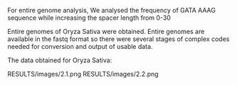 For entire genome analysis, We analysed the frequency of GATA AAAG sequence while increasing the spacer length from 0-30

Entire genomes of Oryza Sativa were obtained.
Entire genomes are available in the fastq format so there were several stages of complex codes needed for conversion and output of usable data.

The data obtained for Oryza Sativa:

RESULTS/images/2.1.png
RESULTS/images/2.2.png






